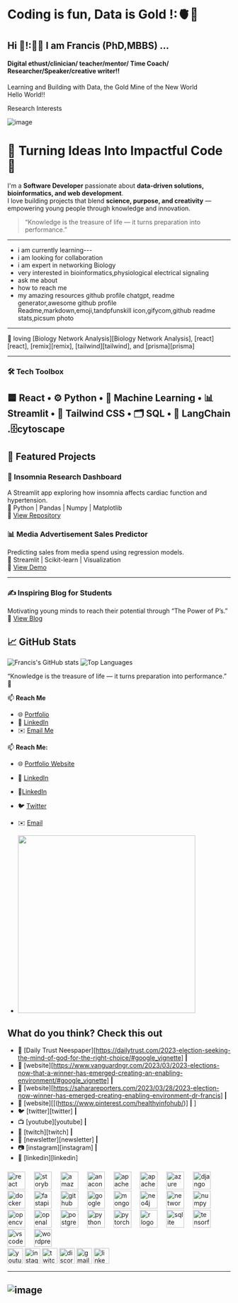 # Coding is fun, Data is Gold !:🫀🧠
<h2 align="left">Hi 👋!:🧑‍🎓 I am Francis (PhD,MBBS) ... </h2> 


#### Digital ethust/clinician/ teacher/mentor/ Time Coach/ Researcher/Speaker/creative writer!!
<p align="left">Learning and Building with Data, the Gold Mine of the New World<br>Hello World!!</p>
<p align="left">  Research Interests

![image](https://media4.giphy.com/media/v1.Y2lkPTc5MGI3NjExbDc4aDk2MmI5c2luZ2htenBpZjM4Z3F2OTF4aHZtenV3NXF2cXR1bCZlcD12MV9naWZzX3NlYXJjaCZjdD1n/SFIxisidxlLqUSyutF/giphy.webp)

# 👋 Turning Ideas Into Impactful Code 🚀

I'm a **Software Developer** passionate about **data-driven solutions, bioinformatics, and web development**.  
I love building projects that blend **science, purpose, and creativity** — empowering young people through knowledge and innovation.

> “Knowledge is the treasure of life — it turns preparation into performance.”  



-----
 - i am currently learning---
 - i am looking for collaboration
 - i am expert in networking Biology
 - very interested in bioinformatics,physiological electrical signaling 
 - ask me about 
 - how to reach me
 - my amazing resources github profile chatgpt, readme generator,awesome github profile Readme,markdown,emoji,tandpfunskill icon,gifycom,github readme stats,picsum photo
----- 
💜 loving [Biology Network Analysis][Biology Network Analysis], [react][react], [remix][remix], [tailwind][tailwind], and [prisma][prisma]  
_________
### 🛠️ Tech Toolbox
🟦 React • ⚙️ Python • 🧠 Machine Learning • 📊 Streamlit • 🎨 Tailwind CSS • 🗂️ SQL • 🧩 LangChain .🗄️cytoscape 
---

## 🚀 Featured Projects

### 🧠 Insomnia Research Dashboard
A Streamlit app exploring how insomnia affects cardiac function and hypertension.  
🔹 Python | Pandas | Numpy | Matplotlib  
🔗 [View Repository](https://github.com/agbaraolorunpo/insomnia-research-dashboard)

### 📊 Media Advertisement Sales Predictor
Predicting sales from media spend using regression models.  
🔹 Streamlit | Scikit-learn | Visualization  
🔗 [View Demo](https://github.com/agbaraolorunpo/media-sales-predictor)

_______

### ✍️ Inspiring Blog for Students
Motivating young minds to reach their potential through “The Power of P’s.”  
🔗 [View Blog](https://github.com/agbaraolorunpo/blog)

## 📈 GitHub Stats
![Francis's GitHub stats](https://github-readme-stats.vercel.app/api?username=agbaraolorunpo&show_icons=true&theme=radical)
![Top Languages](https://github-readme-stats.vercel.app/api/top-langs/?username=agbaraolorunpo&layout=compact&theme=radical)



“Knowledge is the treasure of life — it turns preparation into performance.” 💎

📫 **Reach Me**
- 🌐 [Portfolio](https://agbaraolorunpo.github.io/)
- 💼 [LinkedIn](https://linkedin.com/in/agbaraolorunpo)
- ✉️ [Email Me](mailto:youremail@example.com)

📫 **Reach Me:**
- 🌐 [Portfolio Website](https://agbaraolorunpo.github.io/)
- 💼 [LinkedIn](https://linkedin.com/in/agbaraolorunpo)
- 🥇[LinkedIn](https://www.linkedin.com/in/francis-agbaraolorunpo-mb-bs-ph-d-437a83188/?originalSubdomain=ng)
- 🐦 [Twitter](https://twitter.com/yourhandle)
- ✉️ [Email](mailto:youremail@example.com)


- <img src="https://media.giphy.com/media/qgQUggAC3Pfv687qPC/giphy.gif" width="400"/>

## What do you think? Check this out
- 🏡 [Daily Trust Neespaper][https://dailytrust.com/2023-election-seeking-the-mind-of-god-for-the-right-choice/#google_vignette] **|** 
- 🏡 [website][https://www.vanguardngr.com/2023/03/2023-elections-now-that-a-winner-has-emerged-creating-an-enabling-environment/#google_vignette] **|**
- 🏡 [website][https://saharareporters.com/2023/03/28/2023-election-now-winner-has-emerged-creating-enabling-environment-dr-francis] **|** 
- 🏡 [website][[(https://www.pinterest.com/healthyinfohub/)] **|** ] 
- 🐦 [twitter][twitter] **|** 
- 📺 [youtube][youtube] **|** 
- 🎥 [twitch][twitch] **|** 
- 📰 [newsletter][newsletter] **|** 
- 📷 [instagram][instagram] **|** 
- 👔 [linkedin][linkedin]

[npm]: https://npmjs.com/~agbaraolorunpo




###

<div align="left">
  <img src="https://cdn.jsdelivr.net/gh/devicons/devicon/icons/react/react-original.svg" height="40" alt="react logo"  />
  <img width="12" />
  <img src="https://cdn.jsdelivr.net/gh/devicons/devicon/icons/storybook/storybook-original.svg" height="40" alt="storybook logo"  />
  <img width="12" />
  <img src="https://cdn.jsdelivr.net/gh/devicons/devicon/icons/amazonwebservices/amazonwebservices-line-wordmark.svg" height="40" alt="amazonwebservices logo"  />
  <img width="12" />
  <img src="https://cdn.jsdelivr.net/gh/devicons/devicon/icons/anaconda/anaconda-original.svg" height="40" alt="anaconda logo"  />
  <img width="12" />
  <img src="https://cdn.jsdelivr.net/gh/devicons/devicon/icons/apache/apache-original.svg" height="40" alt="apache logo"  />
  <img width="12" />
  <img src="https://cdn.jsdelivr.net/gh/devicons/devicon/icons/apachekafka/apachekafka-original.svg" height="40" alt="apachekafka logo"  />
  <img width="12" />
  <img src="https://cdn.jsdelivr.net/gh/devicons/devicon/icons/azure/azure-original.svg" height="40" alt="azure logo"  />
  <img width="12" />
  <img src="https://cdn.jsdelivr.net/gh/devicons/devicon/icons/django/django-plain.svg" height="40" alt="django logo"  />
  <img width="12" />
  <img src="https://cdn.jsdelivr.net/gh/devicons/devicon/icons/docker/docker-original.svg" height="40" alt="docker logo"  />
  <img width="12" />
  <img src="https://cdn.jsdelivr.net/gh/devicons/devicon/icons/fastapi/fastapi-original.svg" height="40" alt="fastapi logo"  />
  <img width="12" />
  <img src="https://cdn.jsdelivr.net/gh/devicons/devicon/icons/github/github-original.svg" height="40" alt="github logo"  />
  <img width="12" />
  <img src="https://cdn.jsdelivr.net/gh/devicons/devicon/icons/googlecloud/googlecloud-original.svg" height="40" alt="googlecloud logo"  />
  <img width="12" />
  <img src="https://cdn.jsdelivr.net/gh/devicons/devicon/icons/mongodb/mongodb-original.svg" height="40" alt="mongodb logo"  />
  <img width="12" />
  <img src="https://cdn.jsdelivr.net/gh/devicons/devicon/icons/neo4j/neo4j-original.svg" height="40" alt="neo4j logo"  />
  <img width="12" />
  <img src="https://cdn.jsdelivr.net/gh/devicons/devicon/icons/networkx/networkx-original.svg" height="40" alt="networkx logo"  />
  <img width="12" />
  <img src="https://cdn.jsdelivr.net/gh/devicons/devicon/icons/numpy/numpy-original.svg" height="40" alt="numpy logo"  />
  <img width="12" />
  <img src="https://cdn.jsdelivr.net/gh/devicons/devicon/icons/opencv/opencv-original.svg" height="40" alt="opencv logo"  />
  <img width="12" />
  <img src="https://cdn.jsdelivr.net/gh/devicons/devicon/icons/openal/openal-original.svg" height="40" alt="openal logo"  />
  <img width="12" />
  <img src="https://cdn.jsdelivr.net/gh/devicons/devicon/icons/postgresql/postgresql-original.svg" height="40" alt="postgresql logo"  />
  <img width="12" />
  <img src="https://cdn.jsdelivr.net/gh/devicons/devicon/icons/python/python-original.svg" height="40" alt="python logo"  />
  <img width="12" />
  <img src="https://cdn.jsdelivr.net/gh/devicons/devicon/icons/pytorch/pytorch-original.svg" height="40" alt="pytorch logo"  />
  <img width="12" />
  <img src="https://cdn.jsdelivr.net/gh/devicons/devicon/icons/r/r-original.svg" height="40" alt="r logo"  />
  <img width="12" />
  <img src="https://cdn.jsdelivr.net/gh/devicons/devicon/icons/sqlite/sqlite-original.svg" height="40" alt="sqlite logo"  />
  <img width="12" />
  <img src="https://cdn.jsdelivr.net/gh/devicons/devicon/icons/tensorflow/tensorflow-original.svg" height="40" alt="tensorflow logo"  />
  <img width="12" />
  <img src="https://cdn.jsdelivr.net/gh/devicons/devicon/icons/vscode/vscode-original.svg" height="40" alt="vscode logo"  />
  <img width="12" />
  <img src="https://cdn.jsdelivr.net/gh/devicons/devicon/icons/wordpress/wordpress-original.svg" height="40" alt="wordpress logo"  />
</div>





<div align="left">
  <img src="https://img.shields.io/static/v1?message=Youtube&logo=youtube&label=&color=FF0000&logoColor=white&labelColor=&style=for-the-badge" height="35" alt="youtube logo"  />
  <img src="https://img.shields.io/static/v1?message=Instagram&logo=instagram&label=&color=E4405F&logoColor=white&labelColor=&style=for-the-badge" height="35" alt="instagram logo"  />
  <img src="https://img.shields.io/static/v1?message=Twitch&logo=twitch&label=&color=9146FF&logoColor=white&labelColor=&style=for-the-badge" height="35" alt="twitch logo"  />
  <img src="https://img.shields.io/static/v1?message=Discord&logo=discord&label=&color=7289DA&logoColor=white&labelColor=&style=for-the-badge" height="35" alt="discord logo"  />
  <img src="https://img.shields.io/static/v1?message=Gmail&logo=gmail&label=&color=D14836&logoColor=white&labelColor=&style=for-the-badge" height="35" alt="gmail logo"  />
  <img src="https://img.shields.io/static/v1?message=LinkedIn&logo=linkedin&label=&color=0077B5&logoColor=white&labelColor=&style=for-the-badge" height="35" alt="linkedin logo"  />
</div>

-------
![image](https://media2.giphy.com/media/v1.Y2lkPTc5MGI3NjExZDlmODJnbDVjaWRta3g1Y2V5bjhzemI5cnFia3FrbXF0eHFoN25wdCZlcD12MV9naWZzX3NlYXJjaCZjdD1n/hxERQNWQudqSF1iDnr/giphy.webp)
---------

